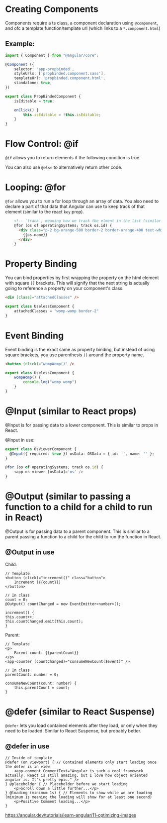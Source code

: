 # Creating Components

Components require a ts class, a component declaration using `@component`, and ofc a template function/template url (which links to a `*.component.html`)

## Example:

```ts
import { Component } from "@angular/core";

@Component ({
    selector: 'app-propbinded',
    styleUrls: ['propbinded.component.sass'],
    templateUrl: 'propbinded.component.html',
    standalone: true,
})

export class PropBindedComponent {
    isEditable = true;

    onClick() {
        this.isEditable = !this.isEditable;
    }
}
```

# Flow Control: @if

`@if` allows you to return elements if the following condition is true.

You can also use `@else` to alternatively return other code.

# Looping: @for

`@for` allows you to run a for loop through an array of data. You also need to declare a part of that data that Angular can use to keep track of that element (similar to the react `key` prop).

```html
    <!-- `track`, meaning how we track the elment in the list (similar to react key) -->
    @for (os of operatingSystems; track os.id) {
      <div class="p-2 bg-orange-500 border-2 border-orange-400 text-white">
        {{os.name}}
      </div>
    }
```

# Property Binding

You can bind properties by first wrapping the property on the html element with square `[]` brackets. This will signify that the next string is actually going to reference a property on your component's class.

```html
<div [class]="attachedClasses" />
```
```ts
export class UselessComponent {
    attachedClasses = "womp-womp border-2"
}
```

# Event Binding

Event binding is the exact same as property binding, but instead of using square brackets, you use parenthesis `()` around the property name.

```html
<button (click)="wompWomp()" />
```
```ts
export class UselessComponent {
    wompWomp() {
        console.log("womp womp")
    }
}
```

# @Input (similar to React props)

@Input is for passing data to a lower component. This is similar to props in React.

@Input in use:
```ts
export class OsViewerComponent {
  @Input({ required: true }) osData: OSData = { id: '', name: '' };
}
```

```ts
@for (os of operatingSystems; track os.id) {
    <app-os-viewer [osData]='os' />
}
```

# @Output (similar to passing a function to a child for a child to run in React)

@Output is for passing data to a parent component. This is simliar to a parent passing a function to a child for the child to run the function in React.

## @Output in use
Child:
```tsx
// Template
<button (click)="increment()" class="button">
    Increment ({{count}})
</button>

// In class
count = 0;
@Output() countChanged = new EventEmitter<number>();

increment() {
this.count++;
this.countChanged.emit(this.count);
}
```
Parent:
```tsx
// Template
<p>
    Parent count: {{parentCount}}
</p>
<app-counter (countChanged)="consumeNewCount($event)" />

// In class
parentCount: number = 0;

consumeNewCount(count: number) {
    this.parentCount = count;
}
```

# @defer (similar to React Suspense)

`@defer` lets you load contained elements after they load, or only when they need to be loaded. Similar to React Suspense, but probably better.

## @defer in use
```tsx
// Inside of template
@defer (on viewport) { // Contained elements only start loading once the defer is in view
    <app-comment CommentText="Angular is such a cool framework actually. React is still amazing, but I love how object oriented angular is. It's pretty epic." />
} @placeholder { // Placeholder before we start loading
    <p>Scroll down a little further...</p>
} @loading (minimum 1s) { // Elements to show while we are loading (minimum 1s meaning the loading will show for at least one second)
    <p>Positive Comment loading...</p>
}
```

https://angular.dev/tutorials/learn-angular/11-optimizing-images
